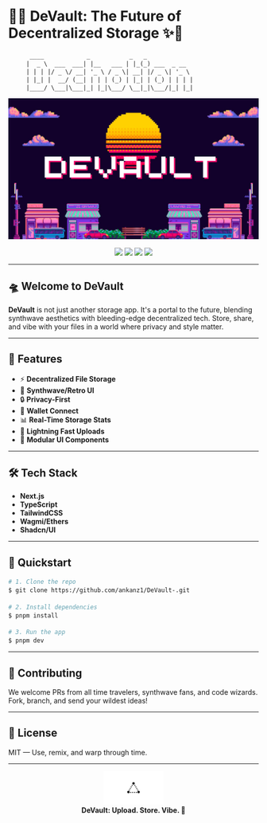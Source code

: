 # 🚀✨ DeVault: The Future of Decentralized Storage ✨🚀

```
      ____            _           _   _     
     |  _ \  ___  ___| |__   ___ | |_(_) ___  _ __  
     | | | |/ _ \/ __| '_ \ / _ \| __| |/ _ \| '_ \ 
     | |_| |  __/ (__| | | | (_) | |_| | (_) | | | |
     |____/ \___|\___|_| |_|\___/ \__|_|\___/|_| |_|
```

![Synthwave Banner](public/devault-retro.jpg)

<p align="center">
  <img src="https://img.shields.io/badge/Next.js-13.4.19-blueviolet?logo=nextdotjs" />
  <img src="https://img.shields.io/badge/TailwindCSS-3.4.1-cyan?logo=tailwindcss" />
  <img src="https://img.shields.io/badge/TypeScript-5.2.2-blue?logo=typescript" />
  <img src="https://img.shields.io/badge/Decentralized-Future%20Ready-ff00cc" />
</p>

---

## 🛸 Welcome to DeVault

**DeVault** is not just another storage app. It's a portal to the future, blending synthwave aesthetics with bleeding-edge decentralized tech. Store, share, and vibe with your files in a world where privacy and style matter.

---

## 🌌 Features
- ⚡ **Decentralized File Storage**
- 🎨 **Synthwave/Retro UI**
- 🔒 **Privacy-First**
- 🦾 **Wallet Connect**
- 📊 **Real-Time Storage Stats**
- 🚀 **Lightning Fast Uploads**
- 🧩 **Modular UI Components**

---

## 🛠️ Tech Stack
- **Next.js**
- **TypeScript**
- **TailwindCSS**
- **Wagmi/Ethers**
- **Shadcn/UI**

---

## 🚦 Quickstart

```bash
# 1. Clone the repo
$ git clone https://github.com/ankanz1/DeVault-.git

# 2. Install dependencies
$ pnpm install

# 3. Run the app
$ pnpm dev
```

---

## 🖖 Contributing
We welcome PRs from all time travelers, synthwave fans, and code wizards. Fork, branch, and send your wildest ideas!

---

## 👾 License
MIT — Use, remix, and warp through time.

---

<p align="center">
  <img src="public/placeholder-logo.png" width="120" />
  <br/>
  <b>DeVault: Upload. Store. Vibe. 🚀</b>
</p> 